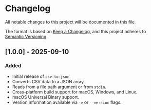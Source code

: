 # Changelog

All notable changes to this project will be documented in this file.

The format is based on [Keep a Changelog](https://keepachangelog.com/en/1.0.0/),
and this project adheres to [Semantic Versioning](https://semver.org/spec/v2.0.0.html).

## [1.0.0] - 2025-09-10

### Added

- Initial release of `csv-to-json`.
- Converts CSV data to a JSON array.
- Reads from a file path argument or from `stdin`.
- Cross-platform build support for macOS, Windows, and Linux.
- macOS Universal Binary support.
- Version information available via `-v` or `--version` flags.
